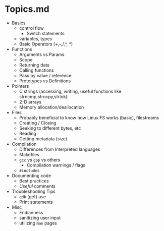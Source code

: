 # Topics.md

- Basics
    - control flow
        - Switch statements
    - variables, types
    - Basic Operators (+,-,/,^, *)
- Functions
    - Arguments vs Params
    - Scope
    - Returning data
    - Calling functions
    - Pass by value / reference
    - Prototypes vs Definitions
- Pointers
    - C strings (accessing, writing, useful functions like strncmp,strncpy,strtok)
    - 2-D arrays
    - Memory allocation/deallocation
- Files
    - Probably beneficial to know how Linux FS works (basic), filestreams
    - Creating / Closing
    - Seeking to different bytes, etc
    - Reading
    - Getting metadata (size)
- Compilation
    - Differences from Interpreted languages
    - Makefiles
    - `gcc` vs `gpp` vs others
        - Compilation warnings / flags
    - `#include`s
- Documenting code
    - Best practices
    - *Useful* comments
- Troubleshooting Tips
    - `gdb` (gef) use
    - Print statements
- Misc
    - Endianness
    - sanitizing user input
    - utilizing `man` pages
